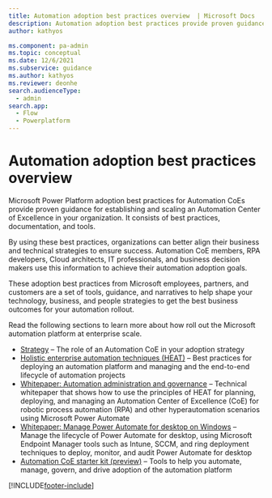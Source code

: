 ```yaml
---
title: Automation adoption best practices overview  | Microsoft Docs
description: Automation adoption best practices provide proven guidance for establishing and scaling an Automation Center of Excellence in your organization. 
author: kathyos

ms.component: pa-admin
ms.topic: conceptual
ms.date: 12/6/2021
ms.subservice: guidance
ms.author: kathyos
ms.reviewer: deonhe
search.audienceType: 
  - admin
search.app: 
  - Flow
  - Powerplatform
---
```

# Automation adoption best practices overview

Microsoft Power Platform adoption best practices for Automation CoEs provide proven guidance for establishing and scaling an Automation Center of Excellence in your organization. It consists of best practices, documentation, and tools.

By using these best practices, organizations can better align their business and technical strategies to ensure success. Automation CoE members, RPA developers, Cloud architects, IT professionals, and business decision makers use this information to achieve their automation adoption goals.

These adoption best practices from Microsoft employees, partners, and customers are a set of tools, guidance, and narratives to help shape your technology, business, and people strategies to get the best business outcomes for your automation rollout. 

Read the following sections to learn more about how roll out the Microsoft automation platform at enterprise scale.

- [Strategy](strategy.md) – The role of an Automation CoE in your adoption strategy
- [Holistic enterprise automation techniques (HEAT)](heat.md) – Best practices for deploying an automation platform and managing and the end-to-end lifecycle of automation projects
- [Whitepaper: Automation administration and governance](automation-admin-gov.md) – Technical whitepaper that shows how to use the principles of HEAT for planning, deploying, and managing an Automation Center of Excellence (CoE) for robotic process automation (RPA) and other hyperautomation scenarios using Microsoft Power Automate
- [Whitepaper: Manage Power Automate for desktop on Windows](manage-pad-on-windows.md) – Manage the lifecycle of Power Automate for desktop, using Microsoft Endpoint Manager tools such as Intune, SCCM, and ring deployment techniques to deploy, monitor, and audit Power Automate for desktop
- [Automation CoE starter kit (preview)](/power-automate/guidance/automation-kit/overview/introduction) – Tools to help you automate, manage, govern, and drive adoption of the automation platform

[!INCLUDE[footer-include](../../includes/footer-banner.md)]

